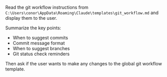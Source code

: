 Read the git workflow instructions from `C:\Users\conor\AppData\Roaming\Claude\templates\git_workflow.md` and display them to the user.

Summarize the key points:
- When to suggest commits
- Commit message format
- When to suggest branches
- Git status check reminders

Then ask if the user wants to make any changes to the global git workflow template.

